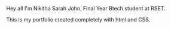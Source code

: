 Hey all I'm Nikitha Sarah John, Final Year Btech student at RSET.

This is my portfolio created completely with html and CSS.
